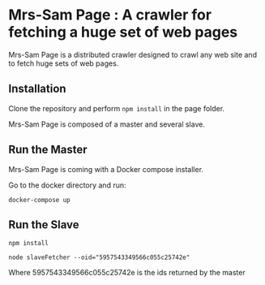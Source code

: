# Mrs-Sam Page : A crawler for fetching a huge set of web pages

Mrs-Sam Page is a distributed crawler designed to crawl any web site and to fetch huge sets of web pages.

## Installation

Clone the repository and perform `npm install` in the page folder.

Mrs-Sam Page is composed of a master and several slave.

## Run the Master

Mrs-Sam Page is coming with a Docker compose installer.

Go to the docker directory and run:

    docker-compose up 


## Run the Slave

    npm install

    node slaveFetcher --oid="5957543349566c055c25742e"

Where 5957543349566c055c25742e is the ids returned by the master


